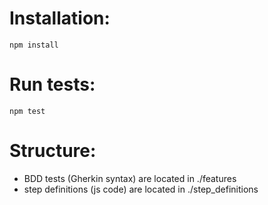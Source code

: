 # Installation:

`npm install`

# Run tests:

`npm test`

# Structure:

- BDD tests (Gherkin syntax) are located in ./features
- step definitions (js code) are located in ./step_definitions
